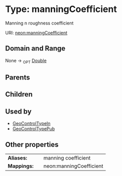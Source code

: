 
# Type: manningCoefficient


Manning n roughness coefficient

URI: [neon:manningCoefficient](https://data.neonscience.org/manningCoefficient)


## Domain and Range

None ->  <sub>OPT</sub> [Double](types/Double.md)

## Parents


## Children


## Used by

 * [GeoControlTypeIn](GeoControlTypeIn.md)
 * [GeoControlTypePub](GeoControlTypePub.md)

## Other properties

|  |  |  |
| --- | --- | --- |
| **Aliases:** | | manning coefficient |
| **Mappings:** | | neon:manningCoefficient |

